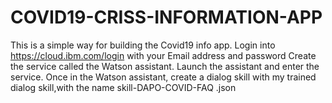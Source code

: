 # COVID19-CRISS-INFORMATION-APP 
This is a simple way for building the Covid19 info app. 
Login into https://cloud.ibm.com/login with  your Email address and password 
Create  the service called the Watson assistant. Launch the assistant and enter the service. Once in the Watson assistant, create a dialog skill with my trained dialog skill,with the name skill-DAPO-COVID-FAQ .json
